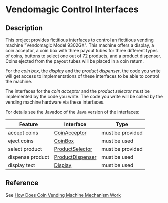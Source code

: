 # Vendomagic Control Interfaces

## Description

This project provides fictitious interfaces to control an fictitious vending machine "Vendomagic Model 9302GX".
This machine offers a display, a coin acceptor, a coin box with three payout tubes for three different types of coins, buttons to select one out of 72 products, and a product dispenser.
Coins ejected from the payout tubes will be placed in a coin return.

For the _coin box_, the _display_ and the _product dispenser_, the code you write will get access to implementations of these interfaces to be able to control the machine.

The interfaces for the _coin acceptor_ and the _product selector_ must be implemented by the code you write.
The code you write will be called by the vending machine hardware via these interfaces.

For details see the Javadoc of the Java version of the interfaces:

| Feature          | Interface          | Type             |
|------------------|--------------------|------------------|
| accept coins     | [CoinAcceptor]     | must be provided |
| eject coins      | [CoinBox]          | must be used     |
| select product   | [ProductSelector]  | must be provided |
| dispense product | [ProductDispenser] | must be used     |
| display text     | [Display]          | must be used     |


## Reference

See [How Does Coin Vending Machine Mechanism Work](https://vendingmachineinsider.com/coin-vending-machine-mechanism/)


[CoinAcceptor]: ./java/vendomagic/src/main/java/vendomagic/ports/CoinAcceptor.java     
[CoinBox]: ./java/vendomagic/src/main/java/vendomagic/ports/CoinBox.java         
[ProductSelector]: ./java/vendomagic/src/main/java/vendomagic/ports/ProductSelector.java
[ProductDispenser]: ./java/vendomagic/src/main/java/vendomagic/ports/ProductDispenser.java
[Display]: ./java/vendomagic/src/main/java/vendomagic/ports/Display.java
